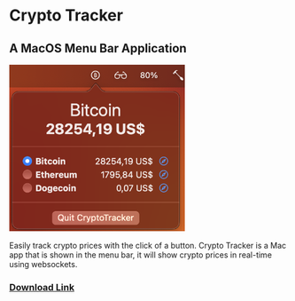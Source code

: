 # Crypto Tracker
## A MacOS Menu Bar Application

<img src="crypto-tracker-showcase.png" style="width: auto; height: 300px;" />

<p>Easily track crypto prices with the click of a button. Crypto Tracker is a Mac app that is shown in the menu bar, it will show crypto prices in real-time using websockets.</p>

<h3><a href="https://github.com/hristo2612/crypto-tracker/releases/download/publish/CryptoTracker-v1.0.zip">Download Link</a></h3>

